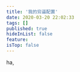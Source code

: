 ```yaml
---
title: '我的穷逼配置'
date: 2020-03-20 22:02:33
tags: []
published: true
hideInList: false
feature: 
isTop: false
---
```

ha,